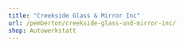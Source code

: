 ```yaml
---
title: "Creekside Glass & Mirror Inc"
url: /pemberton/creekside-glass-und-mirror-inc/
shop: Autowerkstatt
---
```

